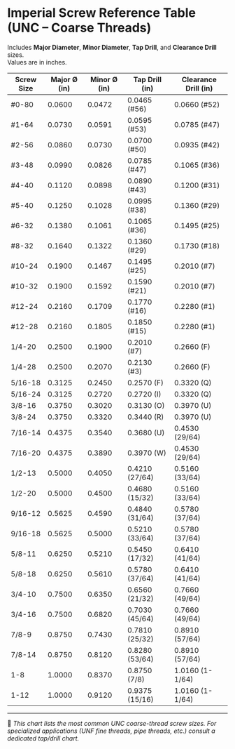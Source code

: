# Imperial Screw Reference Table (UNC – Coarse Threads)

Includes **Major Diameter**, **Minor Diameter**, **Tap Drill**, and **Clearance Drill** sizes.  
Values are in inches.

| Screw Size | Major Ø (in) | Minor Ø (in) | Tap Drill (in) | Clearance Drill (in) |
|------------|--------------|--------------|----------------|----------------------|
| #0-80  | 0.0600 | 0.0472 | 0.0465 (#56) | 0.0660 (#52) |
| #1-64  | 0.0730 | 0.0591 | 0.0595 (#53) | 0.0785 (#47) |
| #2-56  | 0.0860 | 0.0730 | 0.0700 (#50) | 0.0935 (#42) |
| #3-48  | 0.0990 | 0.0826 | 0.0785 (#47) | 0.1065 (#36) |
| #4-40  | 0.1120 | 0.0898 | 0.0890 (#43) | 0.1200 (#31) |
| #5-40  | 0.1250 | 0.1028 | 0.0995 (#38) | 0.1360 (#29) |
| #6-32  | 0.1380 | 0.1061 | 0.1065 (#36) | 0.1495 (#25) |
| #8-32  | 0.1640 | 0.1322 | 0.1360 (#29) | 0.1730 (#18) |
| #10-24 | 0.1900 | 0.1467 | 0.1495 (#25) | 0.2010 (#7)  |
| #10-32 | 0.1900 | 0.1592 | 0.1590 (#21) | 0.2010 (#7)  |
| #12-24 | 0.2160 | 0.1709 | 0.1770 (#16) | 0.2280 (#1)  |
| #12-28 | 0.2160 | 0.1805 | 0.1850 (#15) | 0.2280 (#1)  |
| 1/4-20 | 0.2500 | 0.1900 | 0.2010 (#7)  | 0.2660 (F)   |
| 1/4-28 | 0.2500 | 0.2070 | 0.2130 (#3)  | 0.2660 (F)   |
| 5/16-18| 0.3125 | 0.2450 | 0.2570 (F)   | 0.3320 (Q)   |
| 5/16-24| 0.3125 | 0.2720 | 0.2720 (I)   | 0.3320 (Q)   |
| 3/8-16 | 0.3750 | 0.3020 | 0.3130 (O)   | 0.3970 (U)   |
| 3/8-24 | 0.3750 | 0.3320 | 0.3440 (R)   | 0.3970 (U)   |
| 7/16-14| 0.4375 | 0.3540 | 0.3680 (U)   | 0.4530 (29/64)|
| 7/16-20| 0.4375 | 0.3890 | 0.3970 (W)   | 0.4530 (29/64)|
| 1/2-13 | 0.5000 | 0.4050 | 0.4210 (27/64)| 0.5160 (33/64)|
| 1/2-20 | 0.5000 | 0.4500 | 0.4680 (15/32)| 0.5160 (33/64)|
| 9/16-12| 0.5625 | 0.4590 | 0.4840 (31/64)| 0.5780 (37/64)|
| 9/16-18| 0.5625 | 0.5000 | 0.5210 (33/64)| 0.5780 (37/64)|
| 5/8-11 | 0.6250 | 0.5210 | 0.5450 (17/32)| 0.6410 (41/64)|
| 5/8-18 | 0.6250 | 0.5610 | 0.5780 (37/64)| 0.6410 (41/64)|
| 3/4-10 | 0.7500 | 0.6350 | 0.6560 (21/32)| 0.7660 (49/64)|
| 3/4-16 | 0.7500 | 0.6820 | 0.7030 (45/64)| 0.7660 (49/64)|
| 7/8-9  | 0.8750 | 0.7430 | 0.7810 (25/32)| 0.8910 (57/64)|
| 7/8-14 | 0.8750 | 0.8120 | 0.8280 (53/64)| 0.8910 (57/64)|
| 1-8    | 1.0000 | 0.8370 | 0.8750 (7/8)  | 1.0160 (1-1/64)|
| 1-12   | 1.0000 | 0.9120 | 0.9375 (15/16)| 1.0160 (1-1/64)|

---

📌 *This chart lists the most common UNC coarse-thread screw sizes. For specialized applications (UNF fine threads, pipe threads, etc.) consult a dedicated tap/drill chart.*
